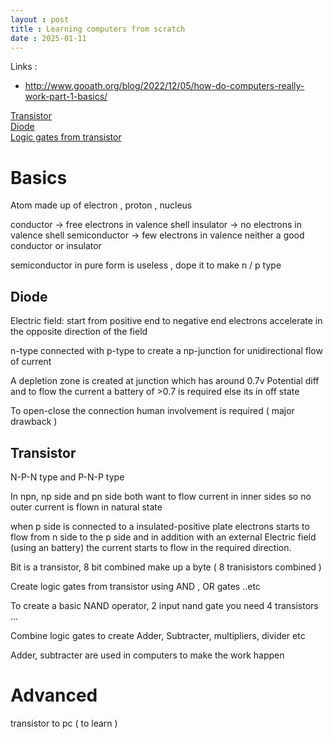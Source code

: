 ```yaml
---
layout : post
title : Learning computers from scratch 
date : 2025-01-11
---
```


Links : 
* http://www.gooath.org/blog/2022/12/05/how-do-computers-really-work-part-1-basics/

[Transistor](https://youtu.be/IcrBqCFLHIY?feature=shared)  
[Diode](https://youtu.be/Fwj_d3uO5g8?feature=shared)  
[Logic gates from transistor](https://www.youtube.com/watch?v=sTu3LwpF6XI)  

# Basics 

Atom made up of electron , proton , nucleus 

conductor -> free electrons in valence shell 
insulator -> no electrons in valence shell 
semiconductor -> few electrons in valence neither a good conductor or insulator 

semiconductor in pure form is useless , dope it to make n / p type 

## Diode
Electric field: start from positive end to negative end 
electrons accelerate in the opposite direction of the field 

n-type connected with p-type to create a np-junction for unidirectional flow of current   

A depletion zone is created at junction which has around 0.7v Potential diff and to flow the current a battery of >0.7 is required else its in off state 

To open-close the connection human involvement is required ( major drawback ) 

## Transistor

N-P-N type and P-N-P type 

In npn, 
np side and pn side both want to flow current in inner sides so no outer current is flown in natural state 

when p side is connected to a insulated-positive plate electrons starts to flow from n side to the p side and in addition with an external Electric field (using an battery) the current starts to flow in the required direction.  

Bit is a transistor, 8 bit combined make up a byte ( 8 tranisistors combined )  

Create logic gates from transistor using AND , OR gates ..etc 


To create a basic NAND operator, 2 input nand gate you need 4 transistors ... 

Combine logic gates to create Adder, Subtracter, multipliers, divider etc   


Adder, subtracter are used in computers to make the work happen 



# Advanced 

transistor to pc ( to learn ) 
